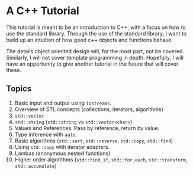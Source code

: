 A C++ Tutorial
==============

This tutorial is meant to be an introduction to C++, with a focus on how to use
the standard library. Through the use of the standard library, I want to build
up an intuition of how good c++ objects and functions behave.

The details object oriented design will, for the most part, not be covered.
Similarly, I will not cover template programming in depth. Hopefully, I will
have an opportunity to give another tutorial in the future that will cover these.

Topics
------
1. Basic input and output using `iostreams`.
2. Overview of STL concepts (collections, iterators, algorithms)
3. `std::vector`
4. `std::string` (`std::string` vs `std::vector<char>`)
5. Values and References. Pass by reference, return by value.
6. Type inference with `auto`.
7. Basic algorithms (`std::sort`, `std::reverse`, `std::copy`, `std::find`)
8. Using `std::copy` with iterator adapters.
9. Lambas (anonymous nested functions)
10. Higher order algorithms (`std::find_if`, `std::for_each`, `std::transform`,
    `std::accumulate`) 

